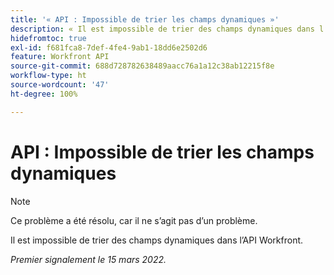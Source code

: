 ```yaml
---
title: '« API : Impossible de trier les champs dynamiques »'
description: « Il est impossible de trier des champs dynamiques dans l’API Workfront. »
hidefromtoc: true
exl-id: f681fca8-7def-4fe4-9ab1-18dd6e2502d6
feature: Workfront API
source-git-commit: 688d728782638489aacc76a1a12c38ab12215f8e
workflow-type: ht
source-wordcount: '47'
ht-degree: 100%

---
```


# API : Impossible de trier les champs dynamiques

<!--Requested article: Article exists to let people know they can't do this.-->

>[!NOTE]
>
>Ce problème a été résolu, car il ne s’agit pas d’un problème.

Il est impossible de trier des champs dynamiques dans l’API Workfront.

_Premier signalement le 15 mars 2022._
